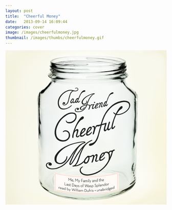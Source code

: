 ```yaml
---
layout: post
title:  "Cheerful Money"
date:   2013-09-14 16:09:44
categories: cover
image: /images/cheerfulmoney.jpg 
thumbnail: /images/thumbs/cheerfulmoney.gif
---
```

![Cheerful Money][image]

[image]: /images/cheerfulmoney.jpg "Cheerful Money"
